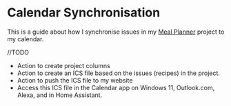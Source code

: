 # Calendar Synchronisation
This is a guide about how I synchronise issues in my [Meal Planner](https://github.com/jcallaghan/Recipes/projects/10) project to my calendar.

//TODO
- Action to create project columns
- Action to create an ICS file based on the issues (recipes) in the project.
- Action to push the ICS file to my website
- Access this ICS file in the Calendar app on Windows 11, Outlook.com, Alexa, and in Home Assistant.
